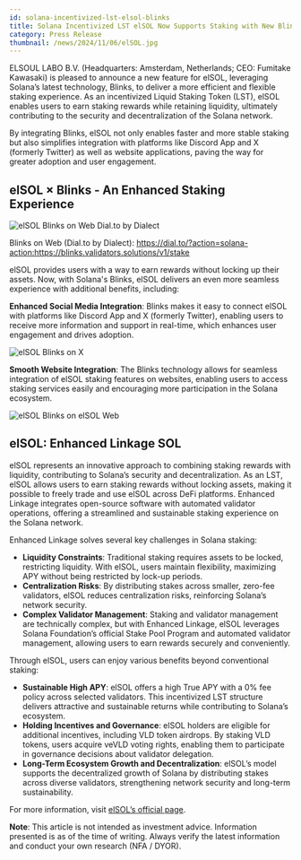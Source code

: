 ```yaml
---
id: solana-incentivized-lst-elsol-blinks
title: Solana Incentivized LST elSOL Now Supports Staking with New Blinks Technology
category: Press Release
thumbnail: /news/2024/11/06/elSOL.jpg
---
```


ELSOUL LABO B.V. (Headquarters: Amsterdam, Netherlands; CEO: Fumitake Kawasaki) is pleased to announce a new feature for elSOL, leveraging Solana’s latest technology, Blinks, to deliver a more efficient and flexible staking experience. As an incentivized Liquid Staking Token (LST), elSOL enables users to earn staking rewards while retaining liquidity, ultimately contributing to the security and decentralization of the Solana network.

By integrating Blinks, elSOL not only enables faster and more stable staking but also simplifies integration with platforms like Discord App and X (formerly Twitter) as well as website applications, paving the way for greater adoption and user engagement.

## elSOL × Blinks - An Enhanced Staking Experience

![elSOL Blinks on Web Dial.to by Dialect](/news/2024/11/08/elSOLonDial.jpg)

Blinks on Web (Dial.to by Dialect): https://dial.to/?action=solana-action:https://blinks.validators.solutions/v1/stake

elSOL provides users with a way to earn rewards without locking up their assets. Now, with Solana's Blinks, elSOL delivers an even more seamless experience with additional benefits, including:

**Enhanced Social Media Integration**: Blinks makes it easy to connect elSOL with platforms like Discord App and X (formerly Twitter), enabling users to receive more information and support in real-time, which enhances user engagement and drives adoption.

![elSOL Blinks on X](/news/2024/11/08/elSOLonX.jpg)

**Smooth Website Integration**: The Blinks technology allows for seamless integration of elSOL staking features on websites, enabling users to access staking services easily and encouraging more participation in the Solana ecosystem.

![elSOL Blinks on elSOL Web](/news/2024/11/08/elSOLonWebEN.jpg)

## elSOL: Enhanced Linkage SOL

elSOL represents an innovative approach to combining staking rewards with liquidity, contributing to Solana’s security and decentralization. As an LST, elSOL allows users to earn staking rewards without locking assets, making it possible to freely trade and use elSOL across DeFi platforms. Enhanced Linkage integrates open-source software with automated validator operations, offering a streamlined and sustainable staking experience on the Solana network.

Enhanced Linkage solves several key challenges in Solana staking:

- **Liquidity Constraints**: Traditional staking requires assets to be locked, restricting liquidity. With elSOL, users maintain flexibility, maximizing APY without being restricted by lock-up periods.
- **Centralization Risks**: By distributing stakes across smaller, zero-fee validators, elSOL reduces centralization risks, reinforcing Solana’s network security.
- **Complex Validator Management**: Staking and validator management are technically complex, but with Enhanced Linkage, elSOL leverages Solana Foundation’s official Stake Pool Program and automated validator management, allowing users to earn rewards securely and conveniently.

Through elSOL, users can enjoy various benefits beyond conventional staking:

- **Sustainable High APY**: elSOL offers a high True APY with a 0% fee policy across selected validators. This incentivized LST structure delivers attractive and sustainable returns while contributing to Solana’s ecosystem.
- **Holding Incentives and Governance**: elSOL holders are eligible for additional incentives, including VLD token airdrops. By staking VLD tokens, users acquire veVLD voting rights, enabling them to participate in governance decisions about validator delegation.
- **Long-Term Ecosystem Growth and Decentralization**: elSOL’s model supports the decentralized growth of Solana by distributing stakes across diverse validators, strengthening network security and long-term sustainability.

For more information, visit [elSOL’s official page](https://elsol.app/).

**Note**: This article is not intended as investment advice. Information presented is as of the time of writing. Always verify the latest information and conduct your own research (NFA / DYOR).
